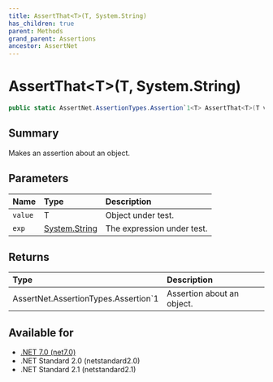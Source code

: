 ```yaml
---
title: AssertThat<T>(T, System.String)
has_children: true
parent: Methods
grand_parent: Assertions
ancestor: AssertNet
---
```

# AssertThat&lt;T&gt;(T, System.String)

```csharp
public static AssertNet.AssertionTypes.Assertion`1<T> AssertThat<T>(T value, System.String exp);
```

## Summary
Makes an assertion about an object.

## Parameters
|Name|Type|Description|
|:-|:-|:-|
|`value`|T|Object under test.|
|`exp`|[System.String](https://learn.microsoft.com/en-us/dotnet/api/system.string)|The expression under test.|

## Returns
|Type|Description|
|:-|:-|
|AssertNet.AssertionTypes.Assertion`1<T>|Assertion about an object.|

## Available for
- [.NET 7.0 (net7.0)](https://versionsof.net/core/7.0/)
- .NET Standard 2.0 (netstandard2.0)
- .NET Standard 2.1 (netstandard2.1)
